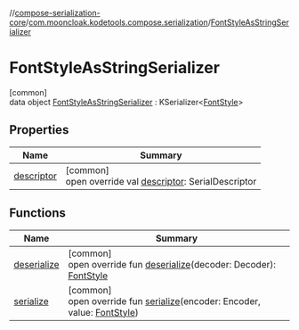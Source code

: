 //[compose-serialization-core](../../../index.md)/[com.mooncloak.kodetools.compose.serialization](../index.md)/[FontStyleAsStringSerializer](index.md)

# FontStyleAsStringSerializer

[common]\
data object [FontStyleAsStringSerializer](index.md) : KSerializer&lt;[FontStyle](https://developer.android.com/reference/kotlin/androidx/compose/ui/text/font/FontStyle.html)&gt;

## Properties

| Name | Summary |
|---|---|
| [descriptor](descriptor.md) | [common]<br>open override val [descriptor](descriptor.md): SerialDescriptor |

## Functions

| Name | Summary |
|---|---|
| [deserialize](deserialize.md) | [common]<br>open override fun [deserialize](deserialize.md)(decoder: Decoder): [FontStyle](https://developer.android.com/reference/kotlin/androidx/compose/ui/text/font/FontStyle.html) |
| [serialize](serialize.md) | [common]<br>open override fun [serialize](serialize.md)(encoder: Encoder, value: [FontStyle](https://developer.android.com/reference/kotlin/androidx/compose/ui/text/font/FontStyle.html)) |
